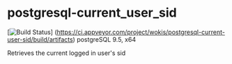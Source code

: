 # postgresql-current_user_sid
 [![Build Status](https://ci.appveyor.com/api/projects/status/github/wokis/postgresql-current_user_sid?branch=master&svg=true)]
 (https://ci.appveyor.com/project/wokis/postgresql-current-user-sid/build/artifacts)
 postgreSQL 9.5, x64

Retrieves the current logged in user's sid

